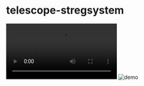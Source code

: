 <!-- TODO: Write introduction, installation guide, mp4 preview -->
# telescope-stregsystem

![demo](https://github.com/MadsLudvig/telescope-stregsystem/assets/demo.mp4)
![demo](assets/demo.gif)
